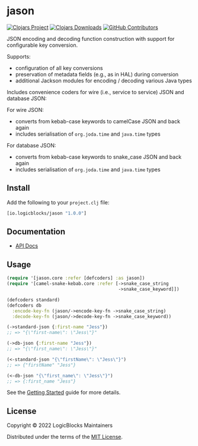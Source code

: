# jason

[![Clojars Project](https://img.shields.io/clojars/v/io.logicblocks/jason.svg)](https://clojars.org/io.logicblocks/jason)
[![Clojars Downloads](https://img.shields.io/clojars/dt/io.logicblocks/jason.svg)](https://clojars.org/io.logicblocks/jason)
[![GitHub Contributors](https://img.shields.io/github/contributors-anon/logicblocks/jason.svg)](https://github.com/logicblocks/jason/graphs/contributors)


JSON encoding and decoding function construction with support for configurable 
key conversion.

Supports:
- configuration of all key conversions
- preservation of metadata fields (e.g., as in HAL) during conversion
- additional Jackson modules for encoding / decoding various Java types

Includes convenience coders for wire (i.e., service to service) JSON and
database JSON:

For wire JSON:
- converts from kebab-case keywords to camelCase JSON and back again
- includes serialisation of `org.joda.time` and `java.time` types

For database JSON:
- converts from kebab-case keywords to snake_case JSON and back again
- includes serialisation of `org.joda.time` and `java.time` types

## Install

Add the following to your `project.clj` file:

```clj
[io.logicblocks/jason "1.0.0"]
```

## Documentation

* [API Docs](http://logicblocks.github.io/jason)

## Usage

```clojure
(require '[jason.core :refer [defcoders] :as jason])
(require '[camel-snake-kebab.core :refer [->snake_case_string
                                          ->snake_case_keyword]])

(defcoders standard)
(defcoders db
  :encode-key-fn (jason/->encode-key-fn ->snake_case_string)
  :decode-key-fn (jason/->decode-key-fn ->snake_case_keyword))

(->standard-json {:first-name "Jess"})
;; => "{\"first-name\": \"Jess\"}"

(->db-json {:first-name "Jess"})
;; => "{\"first_name\": \"Jess\"}"

(<-standard-json "{\"firstName\": \"Jess\"}")
;; => {"firstName" "Jess"}

(<-db-json "{\"first_name\": \"Jess\"}")
;; => {:first_name "Jess"}
```

See the 
[Getting Started](https://logicblocks.github.io/jason/getting-started.html) 
guide for more details.

## License

Copyright © 2022 LogicBlocks Maintainers

Distributed under the terms of the 
[MIT License](http://opensource.org/licenses/MIT).
